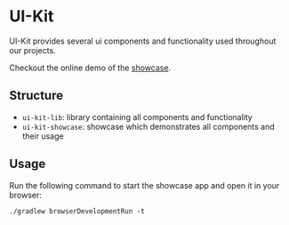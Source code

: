 # UI-Kit

UI-Kit provides several ui components and functionality used throughout our projects.

Checkout the online demo of the [showcase](https://linked-planet.github.io/ui-kit/).

## Structure
- `ui-kit-lib`: library containing all components and functionality
- `ui-kit-showcase`: showcase which demonstrates all components and their usage

## Usage

Run the following command to start the showcase app and open it in your browser: 

```./gradlew browserDevelopmentRun -t```